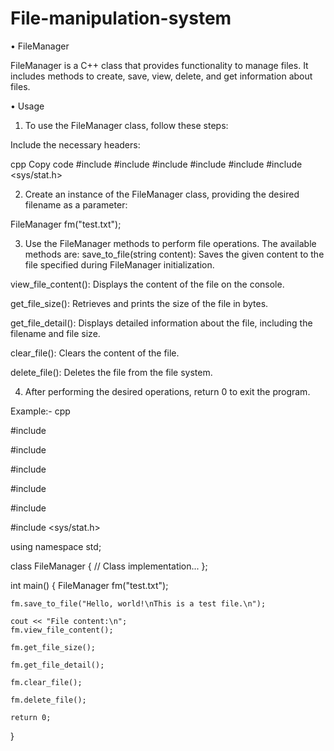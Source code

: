 # File-manipulation-system
• FileManager

FileManager is a C++ class that provides functionality to manage files. It includes methods to create, save, view, delete, and get information about files.


• Usage


1. To use the FileManager class, follow these steps:

Include the necessary headers:

cpp
Copy code
#include <iostream>
#include <fstream>
#include <string>
#include <cstdio>
#include <cstring>
#include <sys/stat.h>
  
  
  
2. Create an instance of the FileManager class, providing the desired filename as a parameter:

  FileManager fm("test.txt");
  
  
  
3. Use the FileManager methods to perform file operations. The available methods are:
save_to_file(string content): Saves the given content to the file specified during FileManager initialization.
  

view_file_content(): Displays the content of the file on the console.

get_file_size(): Retrieves and prints the size of the file in bytes.

get_file_detail(): Displays detailed information about the file, including the filename and file size.

clear_file(): Clears the content of the file.

delete_file(): Deletes the file from the file system.
  
  

4. After performing the desired operations, return 0 to exit the program.
  
Example:-
cpp

#include <iostream>
  
#include <fstream>
  
#include <string>
  
#include <cstdio>
  
#include <cstring>
  
#include <sys/stat.h>
  

using namespace std;

class FileManager {
    // Class implementation...
};

int main() {
    FileManager fm("test.txt");

    fm.save_to_file("Hello, world!\nThis is a test file.\n");

    cout << "File content:\n";
    fm.view_file_content();

    fm.get_file_size();

    fm.get_file_detail();

    fm.clear_file();

    fm.delete_file();

    return 0;
}  

